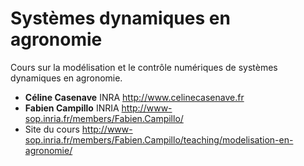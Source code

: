 # Systèmes dynamiques en  agronomie

Cours sur la modélisation et le contrôle numériques de systèmes dynamiques en agronomie.

- **Céline Casenave** INRA http://www.celinecasenave.fr
- **Fabien Campillo** INRIA http://www-sop.inria.fr/members/Fabien.Campillo/
- Site du cours http://www-sop.inria.fr/members/Fabien.Campillo/teaching/modelisation-en-agronomie/
